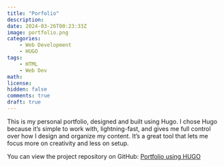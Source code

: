 ```yaml
---
title: "Porfolio"
description: 
date: 2024-03-26T00:23:33Z
image: portfolio.png
categories:
    - Web Development
    - HUGO
tags:
    - HTML
    - Web Dev
math: 
license: 
hidden: false
comments: true
draft: true
---
```

This is my personal portfolio, designed and built using Hugo. I chose Hugo because it’s simple to work with, lightning-fast, and gives me full control over how I design and organize my content. It’s a great tool that lets me focus more on creativity and less on setup.

You can view the project repository on GitHub: [Portfolio using HUGO](https://github.com/AkKennesu/portfolio)